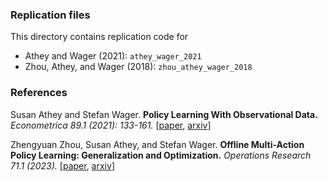### Replication files

This directory contains replication code for

* Athey and Wager (2021): `athey_wager_2021`
* Zhou, Athey, and Wager (2018): `zhou_athey_wager_2018`

### References

Susan Athey and Stefan Wager.
<b>Policy Learning With Observational Data.</b> <i>Econometrica 89.1 (2021): 133-161.</i>
[<a href="https://onlinelibrary.wiley.com/doi/abs/10.3982/ECTA15732">paper</a>,
<a href="https://arxiv.org/abs/1702.02896">arxiv</a>]

Zhengyuan Zhou, Susan Athey, and Stefan Wager.
<b>Offline Multi-Action Policy Learning: Generalization and Optimization.</b> <i> Operations Research 71.1 (2023).</i>
[<a href="https://doi.org/10.1287/opre.2022.2271">paper</a>,
<a href="https://arxiv.org/abs/1810.04778">arxiv</a>]
